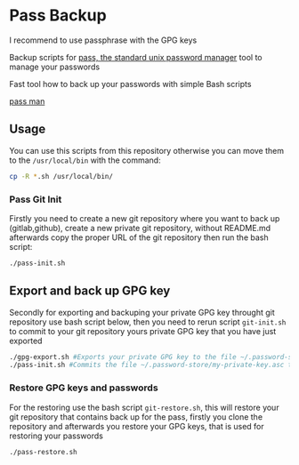 # Pass Backup

I recommend to use passphrase with the GPG keys

Backup scripts for [pass, the standard unix password manager](https://www.passwordstore.org) tool to manage your passwords

Fast tool how to back up your passwords with simple Bash scripts

[pass man](https://git.zx2c4.com/password-store/about/)

## Usage

You can use this scripts from this repository otherwise you can move them to the `/usr/local/bin` with the command:

```bash
cp -R *.sh /usr/local/bin/
```

### Pass Git Init

Firstly you need to create a new git repository where you want to back up (gitlab,github), create a new private git repository, without README.md afterwards copy the proper URL of the git repository then run the bash script: 


```bash
./pass-init.sh
```

## Export and back up GPG key

Secondly for exporting and backuping your private GPG key throught git repository use bash script below, then you need to rerun script `git-init.sh` to commit to your git repository yours private GPG key that you have just exported

```bash
./gpg-export.sh #Exports your private GPG key to the file ~/.password-store/my-private-key.asc
./pass-init.sh #Commits the file ~/.password-store/my-private-key.asc to the yours git repository
```

### Restore GPG keys and passwords

For the restoring use the bash script `git-restore.sh`, this will restore your git repository that contains back up for the pass, firstly you clone the repository and afterwards you restore your GPG keys, that is used for restoring your passwords

```bash
./pass-restore.sh
```
